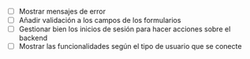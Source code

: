 - [ ] Mostrar mensajes de error
- [ ] Añadir validación a los campos de los formularios
- [ ] Gestionar bien los inicios de sesión para hacer acciones sobre el backend
- [ ] Mostrar las funcionalidades según el tipo de usuario que se conecte